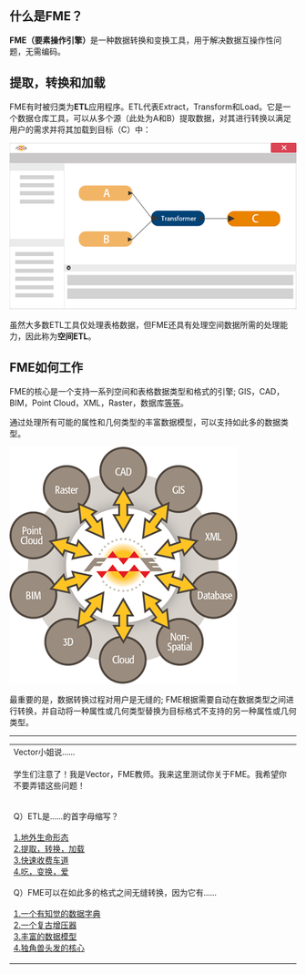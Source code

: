   <div id="readme" class="readme blob instapaper_body">
    <article class="markdown-body entry-content" itemprop="text"><h1><a id="user-content-what-is-fme" class="anchor" aria-hidden="true" href="https://github.com/safesoftware/FMETraining/blob/Desktop-Basic-2018/DesktopBasic1Basics/1.01.WhatIsFME.md#what-is-fme"></a><font style="vertical-align: inherit;"><font style="vertical-align: inherit;">什么是FME？</font></font></h1>
<p><strong><font style="vertical-align: inherit;"><font style="vertical-align: inherit;">FME（要素操作引擎）</font></font></strong><font style="vertical-align: inherit;"><font style="vertical-align: inherit;">是一种数据转换和变换工具，用于解决数据互操作性问题，无需编码。</font></font></p>
<h2><a id="user-content-extract-transform-and-load" class="anchor" aria-hidden="true" href="https://github.com/safesoftware/FMETraining/blob/Desktop-Basic-2018/DesktopBasic1Basics/1.01.WhatIsFME.md#extract-transform-and-load"></a><font style="vertical-align: inherit;"><font style="vertical-align: inherit;">提取，转换和加载</font></font></h2>
<p><font style="vertical-align: inherit;"><font style="vertical-align: inherit;">FME有时被归类为</font></font><strong><font style="vertical-align: inherit;"><font style="vertical-align: inherit;">ETL</font></font></strong><font style="vertical-align: inherit;"><font style="vertical-align: inherit;">应用程序。</font><font style="vertical-align: inherit;">ETL代表Extract，Transform和Load。</font><font style="vertical-align: inherit;">它是一个数据仓库工具，可以从多个源（此处为A和B）提取数据，对其进行转换以满足用户的需求并将其加载到目标（C）中：</font></font></p>
<p><a target="_blank" href="https://github.com/safesoftware/FMETraining/blob/Desktop-Basic-2018/DesktopBasic1Basics/Images/Img1.001.WhatIsFME.png"><img src="./Images/Img1.001.WhatIsFME.png" alt="" style="max-width:100%;"></a></p>
<p><font style="vertical-align: inherit;"><font style="vertical-align: inherit;">虽然大多数ETL工具仅处理表格数据，但FME还具有处理空间数据所需的处理能力，因此称为</font></font><strong><font style="vertical-align: inherit;"><font style="vertical-align: inherit;">空间ETL</font></font></strong><font style="vertical-align: inherit;"><font style="vertical-align: inherit;">。</font></font></p>
<h2><a id="user-content-how-fme-works" class="anchor" aria-hidden="true" href="https://github.com/safesoftware/FMETraining/blob/Desktop-Basic-2018/DesktopBasic1Basics/1.01.WhatIsFME.md#how-fme-works"></a><font style="vertical-align: inherit;"><font style="vertical-align: inherit;">FME如何工作</font></font></h2>
<p><font style="vertical-align: inherit;"><font style="vertical-align: inherit;">FME的核心是一个支持一系列空间和表格数据类型和格式的引擎; </font><font style="vertical-align: inherit;">GIS，CAD，BIM，Point Cloud，XML，Raster，数据库</font></font><a href="https://www.safe.com/integrate/#!" rel="nofollow"><font style="vertical-align: inherit;"><font style="vertical-align: inherit;">等等</font></font></a><font style="vertical-align: inherit;"><font style="vertical-align: inherit;">。</font></font></p>
<p><font style="vertical-align: inherit;"><font style="vertical-align: inherit;">通过处理所有可能的属性和几何类型的丰富数据模型，可以支持如此多的数据类型。</font></font></p>
<p><a target="_blank" href="https://github.com/safesoftware/FMETraining/blob/Desktop-Basic-2018/DesktopBasic1Basics/Images/Img1.002.FMEDataTypes.png"><img src="./Images/Img1.002.FMEDataTypes.png" alt="FME：支持的数据类型" style="max-width:100%;"></a></p>
<p><font style="vertical-align: inherit;"><font style="vertical-align: inherit;">最重要的是，数据转换过程对用户是无缝的; </font><font style="vertical-align: inherit;">FME根据需要自动在数据类型之间进行转换，并自动将一种属性或几何类型替换为目标格式不支持的另一种属性或几何类型。</font></font></p>
<hr>

<table>
<tbody><tr>
<td>
<i></i><font style="vertical-align: inherit;"><font style="vertical-align: inherit;">
Vector小姐说......
</font></font></td>
</tr>
<tr>
<td><font style="vertical-align: inherit;"><font style="vertical-align: inherit;">

学生们注意了！</font><font style="vertical-align: inherit;">我是Vector，FME教师。</font><font style="vertical-align: inherit;">我来这里测试你关于FME。</font><font style="vertical-align: inherit;">我希望你不要弄错这些问题！  
</font></font><br><br><font style="vertical-align: inherit;"><font style="vertical-align: inherit;">Q）ETL是......的首字母缩写？
</font></font><br><br><a href="http://52.73.3.37/fmedatastreaming/Manual/QAResponse2017.fmw?chapter=1&amp;question=1&amp;answer=1&amp;DestDataset_TEXTLINE=C%3A%5CFMEOutput%5CQAResponse.html" rel="nofollow"><font style="vertical-align: inherit;"><font style="vertical-align: inherit;">1.地外生命形态</font></font></a>
<br><a href="http://52.73.3.37/fmedatastreaming/Manual/QAResponse2017.fmw?chapter=1&amp;question=1&amp;answer=2&amp;DestDataset_TEXTLINE=C%3A%5CFMEOutput%5CQAResponse.html" rel="nofollow"><font style="vertical-align: inherit;"><font style="vertical-align: inherit;">2.提取，转换，加载</font></font></a>
<br><a href="http://52.73.3.37/fmedatastreaming/Manual/QAResponse2017.fmw?chapter=1&amp;question=1&amp;answer=3&amp;DestDataset_TEXTLINE=C%3A%5CFMEOutput%5CQAResponse.html" rel="nofollow"><font style="vertical-align: inherit;"><font style="vertical-align: inherit;">3.快速收费车道</font></font></a>
<br><a href="http://52.73.3.37/fmedatastreaming/Manual/QAResponse2017.fmw?chapter=1&amp;question=1&amp;answer=4&amp;DestDataset_TEXTLINE=C%3A%5CFMEOutput%5CQAResponse.html" rel="nofollow"><font style="vertical-align: inherit;"><font style="vertical-align: inherit;">4.吃，变换，爱</font></font></a>
<br><br><font style="vertical-align: inherit;"><font style="vertical-align: inherit;"> Q）FME可以在如此多的格式之间无缝转换，因为它有......
 </font></font><br><br><a href="http://52.73.3.37/fmedatastreaming/Manual/QAResponse2017.fmw?chapter=1&amp;question=2&amp;answer=1&amp;DestDataset_TEXTLINE=C%3A%5CFMEOutput%5CQAResponse.html" rel="nofollow"><font style="vertical-align: inherit;"><font style="vertical-align: inherit;">1.一个有知觉的数据字典</font></font></a>
<br><a href="http://52.73.3.37/fmedatastreaming/Manual/QAResponse2017.fmw?chapter=1&amp;question=2&amp;answer=2&amp;DestDataset_TEXTLINE=C%3A%5CFMEOutput%5CQAResponse.html" rel="nofollow"><font style="vertical-align: inherit;"><font style="vertical-align: inherit;">2.一个复古增压器</font></font></a>
<br><a href="http://52.73.3.37/fmedatastreaming/Manual/QAResponse2017.fmw?chapter=1&amp;question=2&amp;answer=3&amp;DestDataset_TEXTLINE=C%3A%5CFMEOutput%5CQAResponse.html" rel="nofollow"><font style="vertical-align: inherit;"><font style="vertical-align: inherit;">3.丰富的数据模型</font></font></a>
<br><a href="http://52.73.3.37/fmedatastreaming/Manual/QAResponse2017.fmw?chapter=1&amp;question=2&amp;answer=4&amp;DestDataset_TEXTLINE=C%3A%5CFMEOutput%5CQAResponse.html" rel="nofollow"><font style="vertical-align: inherit;"><font style="vertical-align: inherit;">4.独角兽头发的核心</font></font></a>

</td>
</tr>
</tbody></table>
</article>
  </div>
